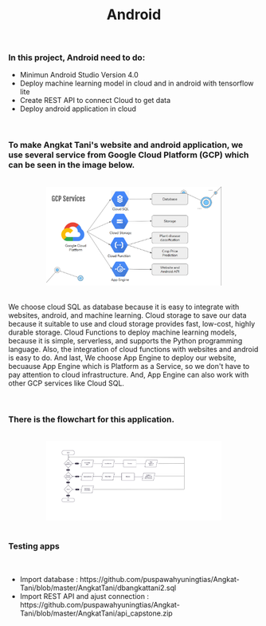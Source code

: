 
<h1 align="center"> Android </h1>

<br>
<h3>In this project, Android need to do:</h3>
<ul>
  <li>Minimun Android Studio Version 4.0</li>
  <li>Deploy machine learning model in cloud and in android with tensorflow lite</li>
  <li>Create REST API to connect Cloud to get data</li>
  <li>Deploy android application in cloud</li>
</ul>
<br>

<h3>To make Angkat Tani's website and android application, we use several service from Google Cloud Platform (GCP) which can be seen in the image below.</h3>
<br>
<div align="center">
  <img src="https://github.com/puspawahyuningtias/Angkat-Tani/blob/master/Cloud%20Computing/Planning/service.png" alt="GCP Service" width="70%" height="50%">
</div>
<br>
<p>
  We choose cloud SQL as database because it is easy to integrate with websites, android, and machine learning.
  Cloud storage to save our data because it suitable to use and cloud storage provides fast, low-cost, highly durable storage.
  Cloud Functions to deploy machine learning models, because it is simple, serverless, and supports the Python programming language.
  Also, the integration of cloud functions with websites and android is easy to do.
  And last, We choose App Engine to deploy our website, becuause App Engine which is Platform as a Service,
  so we don't have to pay attention to cloud infrastructure. And, App Engine can also work with other GCP services like Cloud SQL.
</p>
<br>

<h3>There is the flowchart for this application.</h3>
<br>
<div align="center">
  <img src="https://github.com/puspawahyuningtias/Angkat-Tani/blob/master/AngkatTani/flow.png" alt="GCP Service" width="70%" height="50%">
</div>
<br>
<h3>Testing apps</h3>
<br>
  <ul>
  <li>Import database : https://github.com/puspawahyuningtias/Angkat-Tani/blob/master/AngkatTani/dbangkattani2.sql </li>
  <li>Import REST API and ajust connection : https://github.com/puspawahyuningtias/Angkat-Tani/blob/master/AngkatTani/api_capstone.zip </li>
  </ul>

  
  
